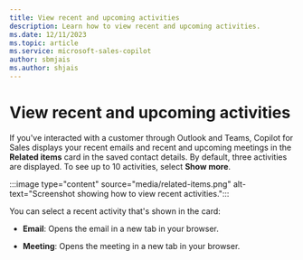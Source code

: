 ```yaml
---
title: View recent and upcoming activities
description: Learn how to view recent and upcoming activities.
ms.date: 12/11/2023
ms.topic: article
ms.service: microsoft-sales-copilot
author: sbmjais
ms.author: shjais
---
```


# View recent and upcoming activities

If you've interacted with a customer through Outlook and Teams, Copilot for Sales displays your recent emails and recent and upcoming meetings in the **Related items** card in the saved contact details. By default, three activities are displayed. To see up to 10 activities, select **Show more**.

:::image type="content" source="media/related-items.png" alt-text="Screenshot showing how to view recent activities.":::

You can select a recent activity that's shown in the card:

- **Email**: Opens the email in a new tab in your browser.

- **Meeting**: Opens the meeting in a new tab in your browser.
